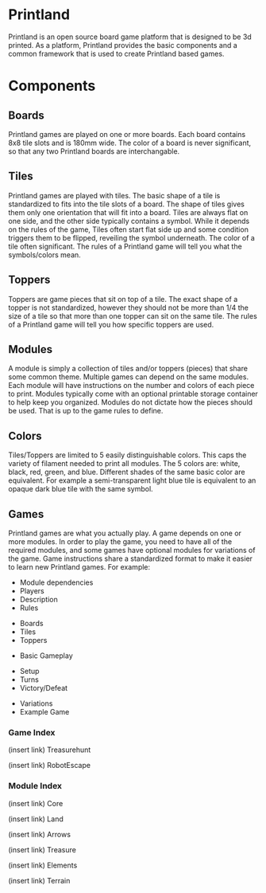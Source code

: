 # Printland
Printland is an open source board game platform that is designed to be 3d printed. As a platform, Printland provides the basic components and a common framework that is used to create Printland based games.

# Components

## Boards
Printland games are played on one or more boards. Each board contains 8x8 tile slots and is 180mm wide. The color of a board is never significant, so that any two Printland boards are interchangable.

## Tiles
Printland games are played with tiles. The basic shape of a tile is standardized to fits into the tile slots of a board. The shape of tiles gives them only one orientation that will fit into a board. Tiles are always flat on one side, and the other side typically contains a symbol. While it depends on the rules of the game, Tiles often start flat side up and some condition triggers them to be flipped, reveiling the symbol underneath. The color of a tile often significant. The rules of a Printland game will tell you what the symbols/colors mean.

## Toppers
Toppers are game pieces that sit on top of a tile. The exact shape of a topper is not standardized, however they should not be more than 1/4 the size of a tile so that more than one topper can sit on the same tile. The rules of a Printland game will tell you how specific toppers are used.

## Modules
A module is simply a collection of tiles and/or toppers (pieces) that share some common theme. Multiple games can depend on the same modules. Each module will have instructions on the number and colors of each piece to print. Modules typically come with an optional printable storage container to help keep you organized. Modules do not dictate how the pieces should be used. That is up to the game rules to define.

## Colors
Tiles/Toppers are limited to 5 easily distinguishable colors. This caps the variety of filament needed to print all modules. The 5 colors are: white, black, red, green, and blue. Different shades of the same basic color are equivalent. For example a semi-transparent light blue tile is equivalent to an opaque dark blue tile with the same symbol.

## Games
Printland games are what you actually play. A game depends on one or more modules. In order to play the game, you need to have all of the required modules, and some games have optional modules for variations of the game. Game instructions share a standardized format to make it easier to learn new Printland games. For example:

+ Module dependencies
+ Players
+ Description
+ Rules
 - Boards
 - Tiles
 - Toppers
+ Basic Gameplay
 - Setup
 - Turns
 - Victory/Defeat
+ Variations
+ Example Game

### Game Index
(insert link) Treasurehunt

(insert link) RobotEscape

### Module Index
(insert link) Core

(insert link) Land

(insert link) Arrows

(insert link) Treasure

(insert link) Elements

(insert link) Terrain
